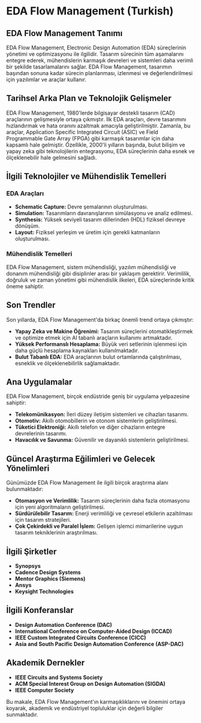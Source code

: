# EDA Flow Management (Turkish)

## EDA Flow Management Tanımı

EDA Flow Management, Electronic Design Automation (EDA) süreçlerinin yönetimi ve optimizasyonu ile ilgilidir. Tasarım sürecinin tüm aşamalarını entegre ederek, mühendislerin karmaşık devreleri ve sistemleri daha verimli bir şekilde tasarlamalarını sağlar. EDA Flow Management, tasarımın başından sonuna kadar sürecin planlanması, izlenmesi ve değerlendirilmesi için yazılımlar ve araçlar kullanır.

## Tarihsel Arka Plan ve Teknolojik Gelişmeler

EDA Flow Management, 1980'lerde bilgisayar destekli tasarım (CAD) araçlarının gelişmesiyle ortaya çıkmıştır. İlk EDA araçları, devre tasarımını hızlandırmak ve hata oranını azaltmak amacıyla geliştirilmiştir. Zamanla, bu araçlar, Application Specific Integrated Circuit (ASIC) ve Field Programmable Gate Array (FPGA) gibi karmaşık tasarımlar için daha kapsamlı hale gelmiştir. Özellikle, 2000'li yılların başında, bulut bilişim ve yapay zeka gibi teknolojilerin entegrasyonu, EDA süreçlerinin daha esnek ve ölçeklenebilir hale gelmesini sağladı.

## İlgili Teknolojiler ve Mühendislik Temelleri

### EDA Araçları

- **Schematic Capture:** Devre şemalarının oluşturulması.
- **Simulation:** Tasarımların davranışlarının simülasyonu ve analiz edilmesi.
- **Synthesis:** Yüksek seviyeli tasarım dillerinden (HDL) fiziksel devreye dönüşüm.
- **Layout:** Fiziksel yerleşim ve üretim için gerekli katmanların oluşturulması.

### Mühendislik Temelleri

EDA Flow Management, sistem mühendisliği, yazılım mühendisliği ve donanım mühendisliği gibi disiplinler arası bir yaklaşım gerektirir. Verimlilik, doğruluk ve zaman yönetimi gibi mühendislik ilkeleri, EDA süreçlerinde kritik öneme sahiptir.

## Son Trendler

Son yıllarda, EDA Flow Management'da birkaç önemli trend ortaya çıkmıştır:

- **Yapay Zeka ve Makine Öğrenimi:** Tasarım süreçlerini otomatikleştirmek ve optimize etmek için AI tabanlı araçların kullanımı artmaktadır.
- **Yüksek Performanslı Hesaplama:** Büyük veri setlerinin işlenmesi için daha güçlü hesaplama kaynakları kullanılmaktadır.
- **Bulut Tabanlı EDA:** EDA araçlarının bulut ortamlarında çalıştırılması, esneklik ve ölçeklenebilirlik sağlamaktadır.

## Ana Uygulamalar

EDA Flow Management, birçok endüstride geniş bir uygulama yelpazesine sahiptir:

- **Telekomünikasyon:** İleri düzey iletişim sistemleri ve cihazları tasarımı.
- **Otomotiv:** Akıllı otomobillerin ve otonom sistemlerin geliştirilmesi.
- **Tüketici Elektroniği:** Akıllı telefon ve diğer cihazların entegre devrelerinin tasarımı.
- **Havacılık ve Savunma:** Güvenilir ve dayanıklı sistemlerin geliştirilmesi.

## Güncel Araştırma Eğilimleri ve Gelecek Yönelimleri

Günümüzde EDA Flow Management ile ilgili birçok araştırma alanı bulunmaktadır:

- **Otomasyon ve Verimlilik:** Tasarım süreçlerinin daha fazla otomasyonu için yeni algoritmaların geliştirilmesi.
- **Sürdürülebilir Tasarım:** Enerji verimliliği ve çevresel etkilerin azaltılması için tasarım stratejileri.
- **Çok Çekirdekli ve Paralel İşlem:** Gelişen işlemci mimarilerine uygun tasarım tekniklerinin araştırılması.

## İlgili Şirketler

- **Synopsys**
- **Cadence Design Systems**
- **Mentor Graphics (Siemens)**
- **Ansys**
- **Keysight Technologies**

## İlgili Konferanslar

- **Design Automation Conference (DAC)**
- **International Conference on Computer-Aided Design (ICCAD)**
- **IEEE Custom Integrated Circuits Conference (CICC)**
- **Asia and South Pacific Design Automation Conference (ASP-DAC)**

## Akademik Dernekler

- **IEEE Circuits and Systems Society**
- **ACM Special Interest Group on Design Automation (SIGDA)**
- **IEEE Computer Society**

Bu makale, EDA Flow Management'ın karmaşıklıklarını ve önemini ortaya koyarak, akademik ve endüstriyel topluluklar için değerli bilgiler sunmaktadır.